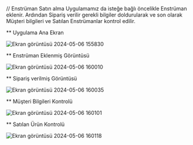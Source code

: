 // Enstrüman Satın alma Uygulamamız da isteğe bağlı öncelikle Enstrüman eklenir. Ardından Sipariş verilir gerekli bilgiler doldurularak ve son olarak Müşteri bilgileri ve Satılan Enstrümanlar kontrol edilir.

** Uygulama Ana Ekran

![Ekran görüntüsü 2024-05-06 155830](https://github.com/YusufSural/Muzik-Enstruman-Yonetimi-11/assets/84929731/1dce3978-1141-45e7-8fd1-2f83fe8f3ac7)

** Enstrüman Eklenmiş Görüntüsü

![Ekran görüntüsü 2024-05-06 160010](https://github.com/YusufSural/Muzik-Enstruman-Yonetimi-11/assets/84929731/26de1b44-128d-4f6e-a348-36cbf2f44c34)

** Sipariş verilmiş Görüntüsü

![Ekran görüntüsü 2024-05-06 160035](https://github.com/YusufSural/Muzik-Enstruman-Yonetimi-11/assets/84929731/e04d1a1b-41b0-43af-87c8-4d76c943340f)

** Müşteri Bilgileri Kontrolü

![Ekran görüntüsü 2024-05-06 160101](https://github.com/YusufSural/Muzik-Enstruman-Yonetimi-11/assets/84929731/27d01334-ea68-4ff3-871d-e41158eb1851)

** Satılan Ürün Kontrolü

![Ekran görüntüsü 2024-05-06 160118](https://github.com/YusufSural/Muzik-Enstruman-Yonetimi-11/assets/84929731/63a465bd-9ced-4fc0-bd49-41f36c1f4135)
